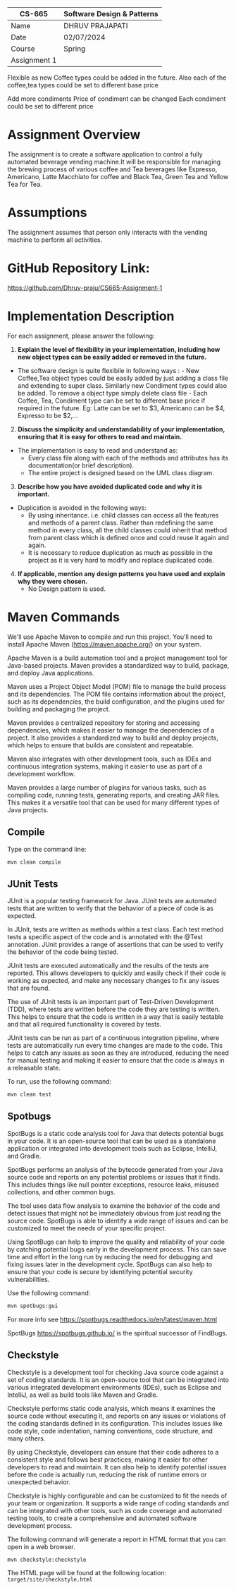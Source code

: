 
| CS-665       | Software Design & Patterns |
|--------------|----------------------------|
| Name         | DHRUV PRAJAPATI       |
| Date         | 02/07/2024                 |
| Course       |  Spring      |
| Assignment 1 |                            |

Flexible as new Coffee types could be added in the future.
Also each of the coffee,tea types could be set to different base price

Add more condiments
Price of condiment can be changed
Each condiment could be set to different price














# Assignment Overview
The assignment is to create a software application to control a fully automated beverage vending machine.It will be responsible for managing the brewing process of various coffee and Tea beverages like Espresso, Americano, Latte Macchiato for coffee and Black Tea, Green Tea and Yellow Tea for Tea.

# Assumptions
The assignment assumes that person only interacts with the vending machine to perform all activities.

# GitHub Repository Link:
https://github.com/Dhruv-praju/CS665-Assignment-1

# Implementation Description 


For each assignment, please answer the following:

1.  **Explain the level of flexibility in your implementation, including how new object types can be easily added or removed in the future.**

-   The software design is quite flexibile in following ways :
        -   New Coffee,Tea object types could be easily added by just adding a class file and extending to super class. Similarly new Condiment types could also be added. To remove a object type simply delete class file
        -   Each Coffee, Tea, Condiment type can be set to different base price if required in the future. Eg: Latte can be set to $3, Americano can be $4, Expresso to be $2,...




2.  **Discuss the simplicity and understandability of your implementation, ensuring that it is easy for others to read and maintain.**

-   The implementation is easy to read and understand as:
    -   Every class file along with each of the methods and attributes has its documentation(or brief description).
    -   The entire project is designed based on the UML class diagram.

3.  **Describe how you have avoided duplicated code and why it is important.**
   
-   Duplication is avoided in the following ways:
    -   By using inheritance. i.e. child classes can access all the features and methods of a parent class. Rather than redefining the same method in every class, all the child classes could inherit that method from parent class which is defined once and could reuse it again and again.
    -   It is necessary to reduce duplication as much as possible in the project as it is very hard to modify and replace duplicated code.


4.  **If applicable, mention any design patterns you have used and explain why they were
chosen.**
    -   No Design pattern is used.


# Maven Commands

We'll use Apache Maven to compile and run this project. You'll need to install Apache Maven (https://maven.apache.org/) on your system. 

Apache Maven is a build automation tool and a project management tool for Java-based projects. Maven provides a standardized way to build, package, and deploy Java applications.

Maven uses a Project Object Model (POM) file to manage the build process and its dependencies. The POM file contains information about the project, such as its dependencies, the build configuration, and the plugins used for building and packaging the project.

Maven provides a centralized repository for storing and accessing dependencies, which makes it easier to manage the dependencies of a project. It also provides a standardized way to build and deploy projects, which helps to ensure that builds are consistent and repeatable.

Maven also integrates with other development tools, such as IDEs and continuous integration systems, making it easier to use as part of a development workflow.

Maven provides a large number of plugins for various tasks, such as compiling code, running tests, generating reports, and creating JAR files. This makes it a versatile tool that can be used for many different types of Java projects.

## Compile
Type on the command line: 

```bash
mvn clean compile
```



## JUnit Tests
JUnit is a popular testing framework for Java. JUnit tests are automated tests that are written to verify that the behavior of a piece of code is as expected.

In JUnit, tests are written as methods within a test class. Each test method tests a specific aspect of the code and is annotated with the @Test annotation. JUnit provides a range of assertions that can be used to verify the behavior of the code being tested.

JUnit tests are executed automatically and the results of the tests are reported. This allows developers to quickly and easily check if their code is working as expected, and make any necessary changes to fix any issues that are found.

The use of JUnit tests is an important part of Test-Driven Development (TDD), where tests are written before the code they are testing is written. This helps to ensure that the code is written in a way that is easily testable and that all required functionality is covered by tests.

JUnit tests can be run as part of a continuous integration pipeline, where tests are automatically run every time changes are made to the code. This helps to catch any issues as soon as they are introduced, reducing the need for manual testing and making it easier to ensure that the code is always in a releasable state.

To run, use the following command:
```bash
mvn clean test
```


## Spotbugs 

SpotBugs is a static code analysis tool for Java that detects potential bugs in your code. It is an open-source tool that can be used as a standalone application or integrated into development tools such as Eclipse, IntelliJ, and Gradle.

SpotBugs performs an analysis of the bytecode generated from your Java source code and reports on any potential problems or issues that it finds. This includes things like null pointer exceptions, resource leaks, misused collections, and other common bugs.

The tool uses data flow analysis to examine the behavior of the code and detect issues that might not be immediately obvious from just reading the source code. SpotBugs is able to identify a wide range of issues and can be customized to meet the needs of your specific project.

Using SpotBugs can help to improve the quality and reliability of your code by catching potential bugs early in the development process. This can save time and effort in the long run by reducing the need for debugging and fixing issues later in the development cycle. SpotBugs can also help to ensure that your code is secure by identifying potential security vulnerabilities.

Use the following command:

```bash
mvn spotbugs:gui 
```

For more info see 
https://spotbugs.readthedocs.io/en/latest/maven.html

SpotBugs https://spotbugs.github.io/ is the spiritual successor of FindBugs.


## Checkstyle 

Checkstyle is a development tool for checking Java source code against a set of coding standards. It is an open-source tool that can be integrated into various integrated development environments (IDEs), such as Eclipse and IntelliJ, as well as build tools like Maven and Gradle.

Checkstyle performs static code analysis, which means it examines the source code without executing it, and reports on any issues or violations of the coding standards defined in its configuration. This includes issues like code style, code indentation, naming conventions, code structure, and many others.

By using Checkstyle, developers can ensure that their code adheres to a consistent style and follows best practices, making it easier for other developers to read and maintain. It can also help to identify potential issues before the code is actually run, reducing the risk of runtime errors or unexpected behavior.

Checkstyle is highly configurable and can be customized to fit the needs of your team or organization. It supports a wide range of coding standards and can be integrated with other tools, such as code coverage and automated testing tools, to create a comprehensive and automated software development process.

The following command will generate a report in HTML format that you can open in a web browser. 

```bash
mvn checkstyle:checkstyle
```

The HTML page will be found at the following location:
`target/site/checkstyle.html`


